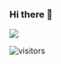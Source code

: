 ### Hi there 👋

<img src="https://komarev.com/ghpvc/?username=nameof">
<p align="left">
<img src="https://visitor-badge.laobi.icu/badge?page_id=nameof.nameof" alt="visitors"/>
</p>
<!--
**nameof/nameof** is a ✨ _special_ ✨ repository because its `README.md` (this file) appears on your GitHub profile.

Here are some ideas to get you started:

- 🔭 I’m currently working on ...
- 🌱 I’m currently learning ...
- 👯 I’m looking to collaborate on ...
- 🤔 I’m looking for help with ...
- 💬 Ask me about ...
- 📫 How to reach me: ...
- 😄 Pronouns: ...
- ⚡ Fun fact: ...
-->
